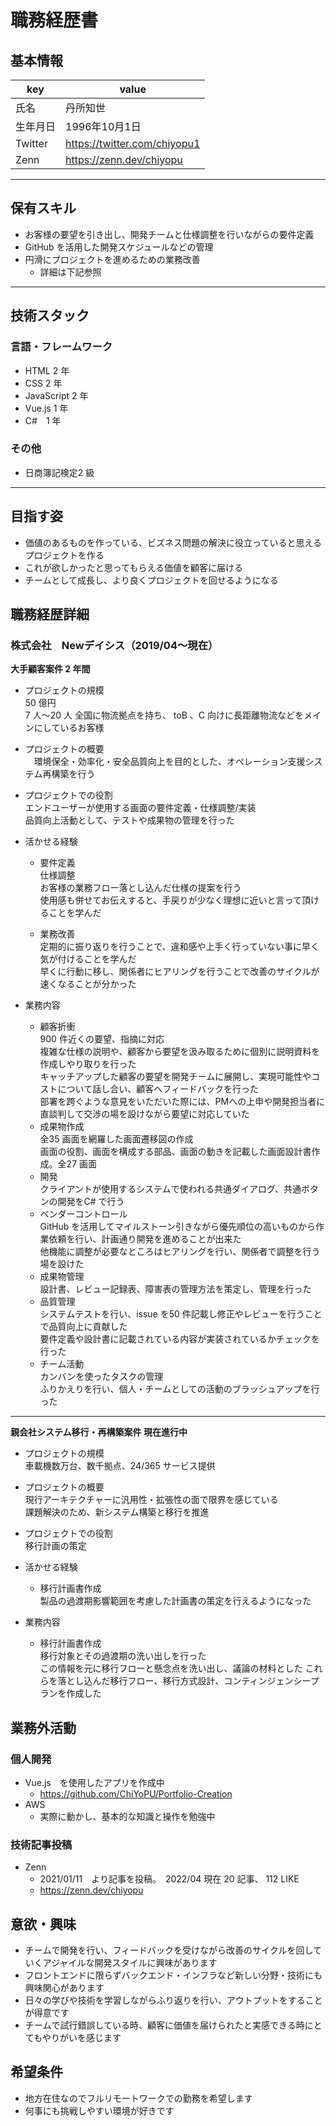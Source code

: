 # 職務経歴書

## 基本情報

|key|value|
|---|---|
|氏名|丹所知世|
|生年月日|1996年10月1日|
|Twitter|https://twitter.com/chiyopu1|
|Zenn|https://zenn.dev/chiyopu|

---

## 保有スキル

- お客様の要望を引き出し、開発チームと仕様調整を行いながらの要件定義
- GitHub を活用した開発スケジュールなどの管理
- 円滑にプロジェクトを進めるための業務改善
   - 詳細は下記参照 

---

## 技術スタック

### 言語・フレームワーク

- HTML 2 年
- CSS 2 年
- JavaScript 2 年
- Vue.js 1 年
- C#　1 年

### その他

- 日商簿記検定2 級

---

## 目指す姿

- 価値のあるものを作っている、ビズネス問題の解決に役立っていると思えるプロジェクトを作る
- これが欲しかったと思ってもらえる価値を顧客に届ける
- チームとして成長し、より良くプロジェクトを回せるようになる

## 職務経歴詳細

### 株式会社　Newデイシス（2019/04〜現在）

**大手顧客案件 2 年間**
- プロジェクトの規模  
   50 億円  
   7 人～20 人
   全国に物流拠点を持ち、 toB 、C 向けに長距離物流などをメインにしているお客様
   
- プロジェクトの概要  
  　環境保全・効率化・安全品質向上を目的とした、オペレーション支援システム再構築を行う
   
- プロジェクトでの役割  
    エンドユーザーが使用する画面の要件定義・仕様調整/実装  
    品質向上活動として、テストや成果物の管理を行った
    
- 活かせる経験  
  - 要件定義  
    仕様調整  
    お客様の業務フロー落とし込んだ仕様の提案を行う  
    使用感も併せてお伝えすると、手戻りが少なく理想に近いと言って頂けることを学んだ
  
  - 業務改善  
    定期的に振り返りを行うことで、違和感や上手く行っていない事に早く気が付けることを学んだ  
    早くに行動に移し、関係者にヒアリングを行うことで改善のサイクルが速くなることが分かった


- 業務内容  
  - 顧客折衝  
   900 件近くの要望、指摘に対応  
   複雑な仕様の説明や、顧客から要望を汲み取るために個別に説明資料を作成しやり取りを行った  
   キャッチアップした顧客の要望を開発チームに展開し、実現可能性やコストについて話し合い、顧客へフィードバックを行った  
   部署を跨ぐような意見をいただいた際には、PMへの上申や開発担当者に直談判して交渉の場を設けながら要望に対応していた
  - 成果物作成  
    全35 画面を網羅した画面遷移図の作成  
    画面の役割、画面を構成する部品、画面の動きを記載した画面設計書作成。全27 画面
  - 開発  
    クライアントが使用するシステムで使われる共通ダイアログ、共通ボタンの開発をC# で行う
  - ベンダーコントロール  
    GitHub を活用してマイルストーン引きながら優先順位の高いものから作業依頼を行い、計画通り開発を進めることが出来た  
    他機能に調整が必要なところはヒアリングを行い、関係者で調整を行う場を設けた
  - 成果物管理  
    設計書、レビュー記録表、障害表の管理方法を策定し、管理を行った
  - 品質管理  
    システムテストを行い、issue を50 件記載し修正やレビューを行うことで品質向上に貢献した  
    要件定義や設計書に記載されている内容が実装されているかチェックを行った
  - チーム活動  
    カンバンを使ったタスクの管理  
    ふりかえりを行い、個人・チームとしての活動のブラッシュアップを行った
    
---

**親会社システム移行・再構築案件 現在進行中**
- プロジェクトの規模  
   車載機数万台、数千拠点、24/365 サービス提供
   
- プロジェクトの概要  
   現行アーキテクチャーに汎用性・拡張性の面で限界を感じている  
   課題解決のため、新システム構築と移行を推進
   
- プロジェクトでの役割  
   移行計画の策定
   
- 活かせる経験  
  - 移行計画書作成  
    製品の過渡期影響範囲を考慮した計画書の策定を行えるようになった
    
- 業務内容  
  - 移行計画書作成  
    移行対象とその過渡期の洗い出しを行った  
    この情報を元に移行フローと懸念点を洗い出し、議論の材料とした
    これらを落とし込んだ移行フロー、移行方式設計、コンティンジェンシープランを作成した

## 業務外活動

### 個人開発
- Vue.js　を使用したアプリを作成中
  - https://github.com/ChiYoPU/Portfolio-Creation
- AWS
  - 実際に動かし、基本的な知識と操作を勉強中
  
### 技術記事投稿
- Zenn
  - 2021/01/11　より記事を投稿。　2022/04 現在 20 記事、 112 LIKE
  - https://zenn.dev/chiyopu

## 意欲・興味

- チームで開発を行い、フィードバックを受けながら改善のサイクルを回していくアジャイルな開発スタイルに興味があります
- フロントエンドに限らずバックエンド・インフラなど新しい分野・技術にも興味関心があります
- 日々の学びや技術を学習しながらふり返りを行い、アウトプットをすることが得意です
- チームで試行錯誤している時、顧客に価値を届けられたと実感できる時にとてもやりがいを感じます

## 希望条件

- 地方在住なのでフルリモートワークでの勤務を希望します
- 何事にも挑戦しやすい環境が好きです
